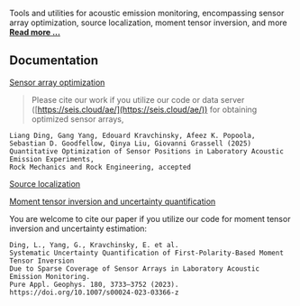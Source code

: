 Tools and utilities for acoustic emission monitoring, encompassing sensor array optimization, source localization, moment tensor inversion, and more
[**Read more ...**](https://liang-ding.github.io/ae/)

## Documentation
<a href="https://github.com/Liang-Ding/DAE/blob/master/documentation/sensor_array_optimization.md">Sensor array optimization</a>

> Please cite our work if you utilize our code or data server ([https://seis.cloud/ae/](https://seis.cloud/ae/)) for obtaining optimized sensor arrays,
```text
Liang Ding, Gang Yang, Edouard Kravchinsky, Afeez K. Popoola, Sebastian D. Goodfellow, Qinya Liu, Giovanni Grassell (2025)
Quantitative Optimization of Sensor Positions in Laboratory Acoustic Emission Experiments,
Rock Mechanics and Rock Engineering, accepted
```

<a href="https://github.com/Liang-Ding/DAE/blob/master/documentation/localization.md">Source localization</a>


<a href="https://github.com/Liang-Ding/DAE/blob/master/documentation/mti_uncertainty.md">Moment tensor inversion and uncertainty quantification</a>

You are welcome to cite our paper if you utilize our code for moment tensor inversion and uncertainty estimation: 
```text
Ding, L., Yang, G., Kravchinsky, E. et al.
Systematic Uncertainty Quantification of First-Polarity-Based Moment Tensor Inversion
Due to Sparse Coverage of Sensor Arrays in Laboratory Acoustic Emission Monitoring.
Pure Appl. Geophys. 180, 3733–3752 (2023). https://doi.org/10.1007/s00024-023-03366-z
```

